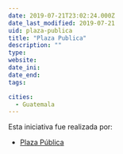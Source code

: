 ```yaml
---
date: 2019-07-21T23:02:24.000Z
date_last_modified: 2019-07-21
uid: plaza-publica
title: "Plaza Publica"
description: ""
type: 
website: 
date_ini: 
date_end: 
tags:

cities: 
  - Guatemala
---
```


Esta iniciativa fue realizada por:

- [Plaza Pública](/organizaciones/plaza-publica)
